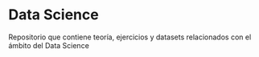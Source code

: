 # Data Science
Repositorio que contiene teoría, ejercicios y datasets relacionados con el ámbito del Data Science
